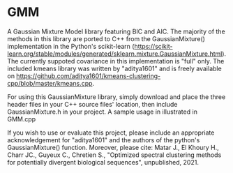 # GMM
 A Gaussian Mixture Model library featuring BIC and AIC. The majority of the methods in this library are ported to C++ from the GaussianMixture() implementation in the Python's scikit-learn (https://scikit-learn.org/stable/modules/generated/sklearn.mixture.GaussianMixture.html). The currently suppoted covariance in this implementation is "full" only. The included kmeans library was written by "aditya1601" and is freely available on https://github.com/aditya1601/kmeans-clustering-cpp/blob/master/kmeans.cpp.

 For using this GaussianMixture library, simply download and place the three header files in your C++ source files' location, then include GaussianMixture.h in your project.
 A sample usage in illustrated in GMM.cpp

If you wish to use or evaluate this project, please include an appropriate acknowledgement for "aditya1601" and the authors of the python's GaussianMixture() function. Moreover, please cite:
Matar J., El Khoury H., Charr JC., Guyeux C., Chretien S., "Optimized spectral clustering methods for potentially divergent biological sequences", unpublished, 2021.
